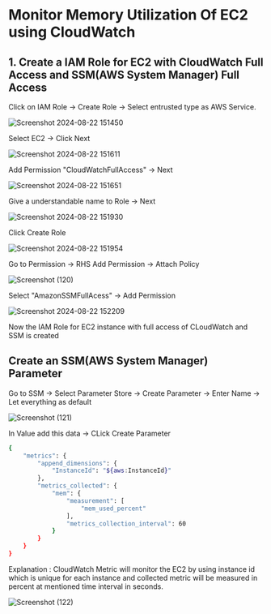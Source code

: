 # Monitor Memory Utilization Of EC2 using CloudWatch

## 1. Create a IAM Role for EC2 with CloudWatch Full Access and SSM(AWS System Manager) Full Access

Click on IAM Role -> Create Role -> Select entrusted type as AWS Service.

![Screenshot 2024-08-22 151450](https://github.com/user-attachments/assets/b81c1c42-1a8a-4f94-a9ea-25263cf5cc4e)

Select EC2 -> Click Next

![Screenshot 2024-08-22 151611](https://github.com/user-attachments/assets/21eada9e-ad12-4a42-bfd8-19047957bb58)

Add Permission "CloudWatchFullAccess" -> Next

![Screenshot 2024-08-22 151651](https://github.com/user-attachments/assets/44c36afe-4c0d-4d30-9145-60ecf24f47d3)

Give a understandable name to Role -> Next

![Screenshot 2024-08-22 151930](https://github.com/user-attachments/assets/672170cb-b75e-4543-922e-730202a9cdec)

Click Create Role

![Screenshot 2024-08-22 151954](https://github.com/user-attachments/assets/94f40747-f853-4567-9240-793c7e725e41)

Go to Permission -> RHS Add Permission -> Attach Policy

![Screenshot (120)](https://github.com/user-attachments/assets/8c1f8de0-8895-495d-b183-90f617367824)

Select "AmazonSSMFullAcess" -> Add Permission

![Screenshot 2024-08-22 152209](https://github.com/user-attachments/assets/3f46c011-ffa1-402b-881a-532630b9d5fc)

Now the IAM Role for EC2 instance with full access of CLoudWatch and SSM is created

## Create an SSM(AWS System Manager) Parameter

Go to SSM -> Select Parameter Store -> Create Parameter -> Enter Name -> Let everything as default

![Screenshot (121)](https://github.com/user-attachments/assets/0035a889-7970-4fe5-8eab-80d74a4cd131)

In Value add this data -> CLick Create Parameter
```bash
{
	"metrics": {
		"append_dimensions": {
			"InstanceId": "${aws:InstanceId}"
		},
		"metrics_collected": {
			"mem": {
				"measurement": [
					"mem_used_percent"
				],
				"metrics_collection_interval": 60
			}
		}
	}
}
```
Explanation : CloudWatch Metric will monitor the EC2 by using instance id which is unique for each instance and collected metric will be measured in percent at mentioned time interval in seconds.

![Screenshot (122)](https://github.com/user-attachments/assets/4ae15ce4-698b-4384-b167-729715fb1030)





